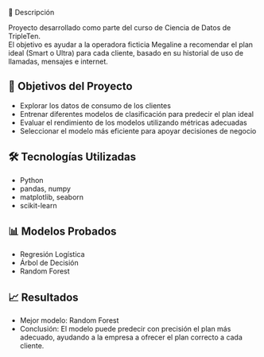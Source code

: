 📖 Descripción

Proyecto desarrollado como parte del curso de Ciencia de Datos de TripleTen.  
El objetivo es ayudar a la operadora ficticia Megaline a recomendar el plan ideal (Smart o Ultra) para cada cliente, basado en su historial de uso de llamadas, mensajes e internet.

## 🎯 Objetivos del Proyecto

- Explorar los datos de consumo de los clientes  
- Entrenar diferentes modelos de clasificación para predecir el plan ideal  
- Evaluar el rendimiento de los modelos utilizando métricas adecuadas  
- Seleccionar el modelo más eficiente para apoyar decisiones de negocio  

## 🛠 Tecnologías Utilizadas

- Python  
- pandas, numpy  
- matplotlib, seaborn  
- scikit-learn  

## 📊 Modelos Probados

- Regresión Logística  
- Árbol de Decisión  
- Random Forest  

## 📈 Resultados

- Mejor modelo: Random Forest  
- Conclusión: El modelo puede predecir con precisión el plan más adecuado, ayudando a la empresa a ofrecer el plan correcto a cada cliente.
